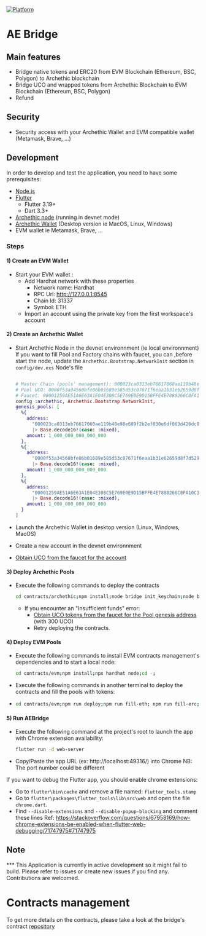 [![Platform](https://img.shields.io/badge/Platform-Flutter-02569B?logo=flutter)](https://flutter.dev)

# AE Bridge

## Main features
- Bridge native tokens and ERC20 from EVM Blockchain (Ethereum, BSC, Polygon) to Archethic blockchain
- Bridge UCO and wrapped tokens from Archethic Blockchain to EVM Blockchain (Ethereum, BSC, Polygon)
- Refund

## Security
- Security access with your Archethic Wallet and EVM compatible wallet (Metamask, Brave, ...)

## Development

In order to develop and test the application, you need to have some prerequisites:

- [Node.js](https://nodejs.org/)
- [Flutter](https://flutter.dev/)
  - Flutter 3.19+
  - Dart 3.3+
- [Archethic node](https://github.com/archethic-foundation/archethic-node#running-a-node-for-development-purpose) (running in devnet mode)
- [Archethic Wallet](https://github.com/archethic-foundation/archethic-wallet) (Desktop version ie MacOS, Linux, Windows)
- EVM wallet ie Metamask, Brave, ...

### Steps

#### 1) Create an EVM Wallet
  - Start your EVM wallet :
    - Add Hardhat network with these properties
      - Network name: Hardhat
      - RPC Url: http://127.0.0.1:8545
      - Chain Id: 31337
      - Symbol: ETH
    - Import an account using the private key from the first workspace's account 
  
#### 2) Create an Archethic Wallet
  - Start Archethic Node in the devnet environnment (ie local environnment)
    If you want to fill Pool and Factory chains with faucet, you can ,before start the node, update the `Archethic.Bootstrap.NetworkInit` section in `config/dev.exs` Node's file
    ```elixir

    # Master Chain (pools' management): 000023ca0313eb76617060ae119b48e98e689f2b2ef030e6df063d426dc0b00f4428
    # Pool UCO: 0000f53a34560bfe06b01689e585d53c07671f6eaa1b31e62659d8f7d5292f066941
    # Faucet: 00001259AE51A6E63A1E04E308C5E769E0E9D15BFFE4E7880266C8FA10C3ADD7B7A2
    config :archethic, Archethic.Bootstrap.NetworkInit,
    genesis_pools: [
      %{
        address:
          "000023ca0313eb76617060ae119b48e98e689f2b2ef030e6df063d426dc0b00f4428"
          |> Base.decode16!(case: :mixed),
        amount: 1_000_000_000_000_000
      },
      %{
        address:
          "0000f53a34560bfe06b01689e585d53c07671f6eaa1b31e62659d8f7d5292f066941"
          |> Base.decode16!(case: :mixed),
        amount: 1_000_000_000_000_000
      },
      %{
        address:
          "00001259AE51A6E63A1E04E308C5E769E0E9D15BFFE4E7880266C8FA10C3ADD7B7A2"
          |> Base.decode16!(case: :mixed),
        amount: 1_000_000_000_000_000
      }
    ]  
    ```

  - Launch the Archethic Wallet in desktop version (Linux, Windows, MacOS)
  - Create a new account in the devnet environnment
  - [Obtain UCO from the faucet for the account](http://localhost:4000/faucet)
  
#### 3) Deploy Archethic Pools
  - Execute the following commands to deploy the contracts
    ```bash
    cd contracts/archethic;npm install;node bridge init_keychain;node bridge deploy_factory;node bridge deploy_pool --token UCO;node bridge deploy_pool --token aeETH;cd -
    ```
    - If you encounter an "Insufficient funds" error:
      - [Obtain UCO tokens from the faucet for the Pool genesis address](http://localhost:4000/faucet) (with 300 UCO)
      - Retry deploying the contracts.

#### 4) Deploy EVM Pools
  - Execute the following commands to install EVM contracts management's dependencies and to start a local node:

    ```bash
    cd contracts/evm;npm install;npx hardhat node;cd -;
    ```
  
  - Execute the following commands in another terminal to deploy the contracts and fill the pools with tokens:
- 
    ```bash
    cd contracts/evm;npm run deploy;npm run fill-eth; npm run fill-erc;cd -;
    ```
#### 5) Run AEBridge
  - Execute the following command at the project's root to launch the app with Chrome extension availability:
    ```bash
    flutter run -d web-server 
    ```  
  - Copy/Paste the app URL (ex: http://localhost:49316/) into Chrome 
  NB: The port number could be different

If you want to debug the Flutter app, you should enable chrome extensions:
  - Go to `flutter\bin\cache` and remove a file named: `flutter_tools.stamp`
  - Go to `flutter\packages\flutter_tools\lib\src\web` and open the file `chrome.dart`.
  - Find `--disable-extensions` and `--disable-popup-blocking` and comment these lines
Ref: https://stackoverflow.com/questions/67958169/how-chrome-extensions-be-enabled-when-flutter-web-debugging/71747975#71747975

## Note

*** This Application is currently in active development so it might fail to build. Please refer to issues or create new issues if you find any. Contributions are welcomed.

# Contracts management

To get more details on the contracts, please take a look at the bridge's contract [repository](https://github.com/archethic-foundation/bridge-contracts)
